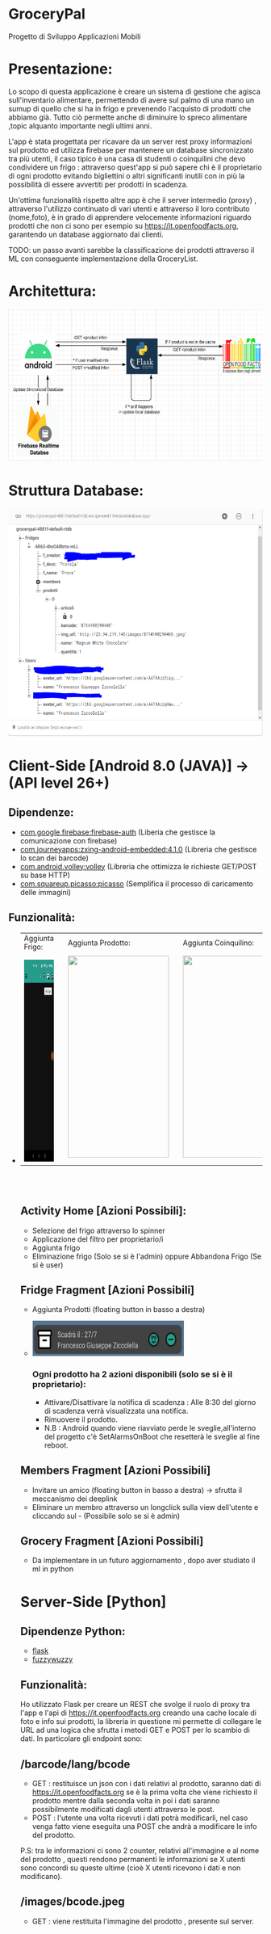 # GroceryPal
Progetto di Sviluppo Applicazioni Mobili

# Presentazione:
Lo scopo di questa applicazione è creare un sistema di gestione che agisca sull'inventario alimentare, permettendo di avere sul palmo di una mano un sumup di quello che si ha in frigo e prevenendo l'acquisto di prodotti che abbiamo già. Tutto ciò permette anche di diminuire lo spreco alimentare ,topic alquanto importante negli ultimi anni.


L'app è stata progettata per ricavare da un server rest proxy informazioni sul prodotto ed utilizza firebase per mantenere un database sincronizzato tra più utenti, il caso tipico è una casa di studenti o coinquilini che devo condividere un frigo : attraverso quest'app si può sapere chi è il proprietario di ogni prodotto evitando bigliettini o altri significanti inutili con in più la possibilità di essere avvertiti per prodotti in scadenza.

Un'ottima funzionalità rispetto altre app è che il server intermedio (proxy) , attraverso l'utilizzo continuato di vari utenti e attraverso il loro contributo (nome,foto), è in grado di apprendere velocemente informazioni riguardo prodotti che non ci sono per esempio su https://it.openfoodfacts.org, garantendo un database aggiornato dai clienti.

TODO: un passo avanti sarebbe la classificazione dei prodotti attraverso il ML con conseguente implementazione della GroceryList.

# Architettura:
<img src="https://github.com/Zicco99/ProgettoSAM/blob/master/readme-content/Capture.PNG" width="600" height="300" />

# Struttura Database:
<img src="https://github.com/Zicco99/ProgettoSAM/blob/master/readme-content/database.png" width="600" height="450" />


# Client-Side [Android 8.0 (JAVA)] -> (API level 26+)
## Dipendenze:
* [com.google.firebase:firebase-auth](https://firebase.google.com/docs/auth/android/start) (Liberia che gestisce la comunicazione con firebase)
* [com.journeyapps:zxing-android-embedded:4.1.0](https://github.com/journeyapps/zxing-android-embedded) (Libreria che gestisce lo scan dei barcode)
* [com.android.volley:volley](https://github.com/google/volley) (Libreria che ottimizza le richieste GET/POST su base HTTP)
* [com.squareup.picasso:picasso](https://square.github.io/picasso/) (Semplifica il processo di caricamento delle immagini)

## Funzionalità:
* <table>
  <tr>
    <td>
      Aggiunta Frigo: <br> <br>
      <img src="https://github.com/Zicco99/ProgettoSAM/blob/master/readme-content/aggiunta_frigo.gif" width="200" height="400" />
    </td>
    
    <td>
    </td>
  
    <td>
      Aggiunta Prodotto: <br> <br>
      <img src="https://github.com/Zicco99/ProgettoSAM/blob/master/readme-content/aggiunta_prodotto.gif" width="200" height="400" />
    </td>
    
    <td>
    </td>
   
    <td>
      Aggiunta Coinquilino: <br> <br>
      <img src="https://github.com/Zicco99/ProgettoSAM/blob/master/readme-content/aggiunta_coinquilino.gif" width="200" height="400" />
    </td>
  </tr>
</table>
<br><br>

## Activity Home [Azioni Possibili]:
* Selezione del frigo attraverso lo spinner
* Applicazione del filtro per proprietario/i
* Aggiunta frigo
* Eliminazione frigo (Solo se si è l'admin) oppure Abbandona Frigo (Se si è user)

## Fridge Fragment [Azioni Possibili]
* Aggiunta Prodotti (floating button in basso a destra)

* <img src="https://github.com/Zicco99/ProgettoSAM/blob/master/readme-content/a796e97e-c07c-4f63-b9ca-c821f5a5084c.jpg" width="300" height="70"/> <br>
  ### Ogni prodotto ha 2 azioni disponibili (solo se si è il proprietario):
  * Attivare/Disattivare la notifica di scadenza : Alle 8:30 del giorno di scadenza verrà visualizzata una notifica.
  * Rimuovere il prodotto.
  * N.B : Android quando viene riavviato perde le sveglie,all'interno del progetto c'è SetAlarmsOnBoot che resetterà le sveglie al fine reboot.

## Members Fragment [Azioni Possibili]
* Invitare un amico (floating button in basso a destra) -> sfrutta il meccanismo dei deeplink
* Eliminare un membro attraverso un longclick sulla view dell'utente e cliccando sul - (Possibile solo se si è admin)

## Grocery Fragment [Azioni Possibili]
  * Da implementare in un futuro aggiornamento , dopo aver studiato il ml in python

# Server-Side [Python]

## Dipendenze Python:
* [flask](https://flask.palletsprojects.com/)
* [fuzzywuzzy](https://github.com/seatgeek/fuzzywuzzy)

## Funzionalità:
Ho utilizzato Flask per creare un REST che svolge il ruolo di proxy tra l'app e l'api di https://it.openfoodfacts.org creando una cache locale di foto e info sui prodotti, la libreria in questione mi permette di collegare le URL ad una logica che sfrutta i metodi GET e POST per lo scambio di dati. In particolare gli endpoint sono:

## /barcode/lang/bcode
  * GET : restituisce un json con i dati relativi al prodotto, saranno dati di https://it.openfoodfacts.org se è la prima volta che viene richiesto
  il prodotto mentre dalla seconda volta in poi i dati saranno possibilmente modificati dagli utenti attraverso le post.
  * POST : l'utente una volta ricevuti i dati potrà modificarli, nel caso venga fatto viene eseguita una POST che andrà a modificare le info del
  prodotto.
  
P.S: tra le informazioni ci sono 2 counter, relativi all'immagine e al nome del prodotto , questi rendono permanenti le informazioni se X utenti sono concordi su queste ultime (cioè X utenti ricevono i dati e non modificano).
 
## /images/bcode.jpeg
 * GET : viene restituita l'immagine del prodotto , presente sul server.
